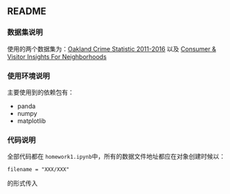 ## README

### 数据集说明

使用的两个数据集为：[Oakland Crime Statistic 2011-2016](https://www.kaggle.com/cityofoakland/oakland-crime-statistics-2011-to-2016)  以及 [Consumer & Visitor Insights For Neighborhoods](https://www.kaggle.com/safegraph/visit-patterns-by-census-block-group) 

### 使用环境说明

主要使用到的依赖包有：

- panda
- numpy
- matplotlib

### 代码说明

全部代码都在 `homework1.ipynb`中，所有的数据文件地址都应在对象创建时候以：

```
filename = "XXX/XXX"
```

的形式传入